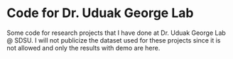 # Code for Dr. Uduak George Lab

Some code for research projects that I have done at Dr. Uduak George Lab @ SDSU. I will not publicize the dataset used for these projects since it is not allowed and only the results with demo are here.
